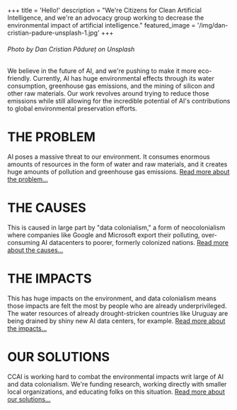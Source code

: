 +++
title = 'Hello!'
description = "We're Citizens for Clean Artificial Intelligence, and we're an advocacy group working to decrease the environmental impact of artificial intelligence."
featured_image = '/img/dan-cristian-padure-unsplash-1.jpg'
+++

###### Photo by Dan Cristian Pădureț on Unsplash

We believe in the future of AI, and we're pushing to make it more eco-friendly. Currently, AI has huge environmental effects through its water consumption, greenhouse gas emissions, and the mining of silicon and other raw materials. Our work revolves around trying to reduce those emissions while still allowing for the incredible potential of AI's contributions to global environmental preservation efforts.

# THE PROBLEM
AI poses a massive threat to our environment. It consumes enormous amounts of resources in the form of water and raw materials, and it creates huge amounts of pollution and greenhouse gas emissions. [Read more about the problem...](/problem)

# THE CAUSES
This is caused in large part by "data colonialism," a form of neocolonialism where companies like Google and Microsoft export their polluting, over-consuming AI datacenters to poorer, formerly colonized nations. [Read more about the causes...](/causes)

# THE IMPACTS
This has huge impacts on the environment, and data colonialism means those impacts are felt the most by people who are already underprivileged. The water resources of already drought-stricken countries like Uruguay are being drained by shiny new AI data centers, for example. [Read more about the impacts...](/impacts)

# OUR SOLUTIONS
CCAI is working hard to combat the environmental impacts writ large of AI and data colonialism. We're funding research, working directly with smaller local organizations, and educating folks on this situation. [Read more about our solutions...](/solutions)
